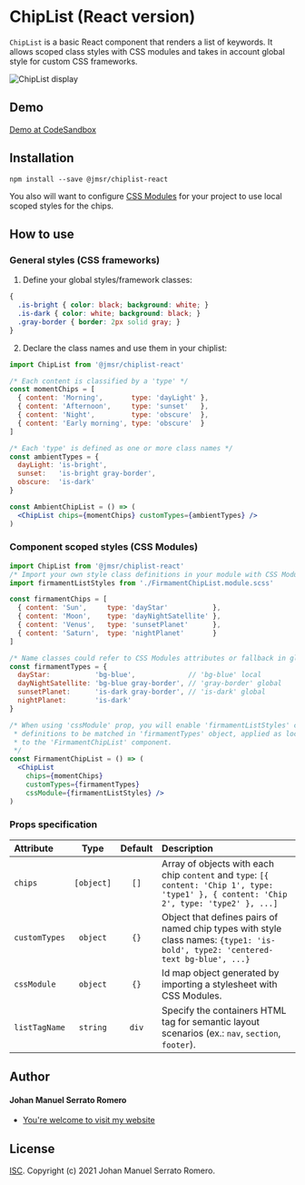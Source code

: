 # ChipList (React version)

`ChipList` is a basic React component that renders a list of keywords. It allows
scoped class styles with CSS modules and takes in account global style for custom CSS frameworks.

![ChipList display](https://meaningfulgadgets.com/jmsr/img/code-assets/chiplist/screenshot.jpg "ChipList display")

## Demo

[Demo at CodeSandbox](https://codesandbox.io)

## Installation

```
npm install --save @jmsr/chiplist-react
```
You also will want to configure [CSS Modules](https://github.com/css-modules/css-modules) for
your project to use local scoped styles for the chips.

## How to use

### General styles (CSS frameworks)

1. Define your global styles/framework classes:
```css
{
  .is-bright { color: black; background: white; }
  .is-dark { color: white; background: black; }
  .gray-border { border: 2px solid gray; }
}
```

2. Declare the class names and use them in your chiplist:
```jsx
import ChipList from '@jmsr/chiplist-react'

/* Each content is classified by a 'type' */
const momentChips = [
  { content: 'Morning',       type: 'dayLight' },
  { content: 'Afternoon',     type: 'sunset'   },
  { content: 'Night',         type: 'obscure'  },
  { content: 'Early morning', type: 'obscure'  }
]

/* Each 'type' is defined as one or more class names */
const ambientTypes = {
  dayLight: 'is-bright',
  sunset:   'is-bright gray-border',
  obscure:  'is-dark'
}

const AmbientChipList = () => (
  <ChipList chips={momentChips} customTypes={ambientTypes} />
)
```

### Component scoped styles (CSS Modules)

```jsx
import ChipList from '@jmsr/chiplist-react'
/* Import your own style class definitions in your module with CSS Modules help! */
import firmamentListStyles from './FirmamentChipList.module.scss'

const firmamentChips = [
  { content: 'Sun',     type: 'dayStar'           },
  { content: 'Moon',    type: 'dayNightSatellite' },
  { content: 'Venus',   type: 'sunsetPlanet'      },
  { content: 'Saturn',  type: 'nightPlanet'       }
]

/* Name classes could refer to CSS Modules attributes or fallback in global class names */
const firmamentTypes = {
  dayStar:           'bg-blue',             // 'bg-blue' local
  dayNightSatellite: 'bg-blue gray-border', // 'gray-border' global
  sunsetPlanet:      'is-dark gray-border', // 'is-dark' global
  nightPlanet:       'is-dark'
}

/* When using 'cssModule' prop, you will enable 'firmamentListStyles' class name
 * definitions to be matched in 'firmamentTypes' object, applied as local styles
 * to the 'FirmamentChipList' component.
 */
const FirmamentChipList = () => (
  <ChipList
    chips={momentChips}
    customTypes={firmamentTypes}
    cssModule={firmamentListStyles} />
)
```

### Props specification

| Attribute   |    Type     |  Default  | Description                                                                                              |
| :--------   | :--------:  | :-------: | :------------------------------------------------------------------------------------------------------- |
| `chips`       | `[object]` |  `[]`    | Array of objects with each chip `content` and `type`: `[{ content: 'Chip 1', type: 'type1' }, { content: 'Chip 2', type: 'type2' }, ...]`                    |
| `customTypes` | `object`   |  `{}`    | Object that defines pairs of named chip types with style class names: `{type1: 'is-bold', type2: 'centered-text bg-blue', ...}`           |
| `cssModule`   | `object`   |  `{}`    | Id map object generated by importing a stylesheet with CSS Modules.                                      |
| `listTagName` | `string`   |  `div`    | Specify the containers HTML tag for semantic layout scenarios (ex.: `nav`, `section`, `footer`).           |

## Author

#### Johan Manuel Serrato Romero

- [You're welcome to visit my website](https://meaningfulgadgets.com/jmsr)

## License

[ISC](https://opensource.org/licenses/ISC). Copyright (c) 2021 Johan Manuel Serrato Romero.